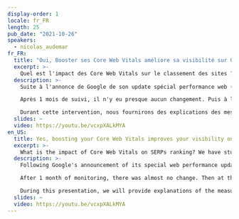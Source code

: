 ```yaml
---
display-order: 1
locale: fr_FR
length: 25
pub_date: "2021-10-26"
speakers:
  - nicolas_audemar
fr_FR:
  title: "Oui, Booster ses Core Web Vitals améliore sa visibilité sur Google"
  excerpt: >-
    Quel est l'impact des Core Web Vitals sur le classement des sites ? C'est ce que nous avons étudié chez SISTRIX, et nous vous partagerons nos résultats.
  description: >-
    Suite à l'annonce de Google de son update spécial performance web ([en savoir plus](https://www.sistrix.fr/blog/google-deploie-la-mise-a-jour-page-experience/)) SISTRIX a engagé des mesures pour suivre les performances d'un échantillon représentatifs de centaines de milliers de sites.

    Après 1 mois de suivi, il n'y eu presque aucun changement. Puis à la fin officielle du déploiement, nous avons découvert que les sites ayant des CWV médiocres ont perdu 3,7 points de pourcentage de moins que la moyenne. Ceux qui en ont de bons ont bondi d'un point ([en savoir plus](https://www.sistrix.fr/blog/mise-a-jour-de-lexperience-des-pages-les-core-web-vitals-sont-un-facteur-de-classement-mesurable/)). 

    Durant cette intervention, nous fournirons des explications des mesures et études réalisés, et prendrons des exemples pour montrer ce qui a été affecté à la hausse ou à la baisse sur les sites.
  slides: ~
  video: https://youtu.be/vcxpXALkMYA
en_US:
  title: Yes, boosting your Core Web Vitals improves your visibility on Google
  excerpt: >-
    What is the impact of Core Web Vitals on SERPs ranking? We have studied this at SISTRIX, and we will share our results with you!
  description: >-
    Following Google's announcement of its special web performance update SISTRIX engaged in measurements to track the performance of a representative sample of hundreds of thousands of sites.

    After 1 month of monitoring, there was almost no change. Then at the official end of the rollout, we found that sites with poor CWVs lost 3.7 percentage points less than the average. Those with good ones jumped one point ([read more](https://www.sistrix.com/blog/core-web-vitals-is-a-measurable-ranking-factor/)). 

    During this presentation, we will provide explanations of the measurements and studies conducted, and take examples to show what went up or down at the sites.
  slides: ~
  video: https://youtu.be/vcxpXALkMYA
---
```

